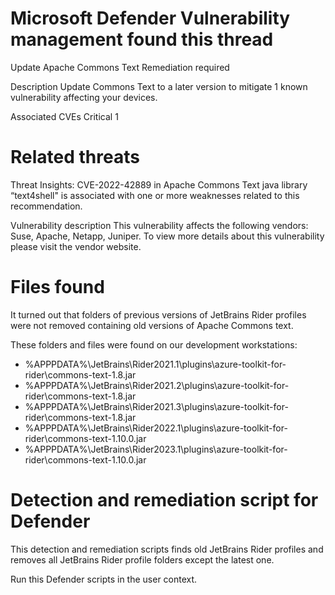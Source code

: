 # Microsoft Defender Vulnerability management found this thread

Update Apache Commons Text
Remediation required

Description
Update Commons Text to a later version to mitigate 1 known vulnerability affecting your devices.

Associated CVEs
Critical 1

# Related threats
Threat Insights: CVE-2022-42889 in Apache Commons Text java library “text4shell" is associated with one or more weaknesses related to this recommendation.

Vulnerability description
This vulnerability affects the following vendors: Suse, Apache, Netapp, Juniper. To view more details about this vulnerability please visit the vendor website.

# Files found
It turned out that folders of previous versions of JetBrains Rider profiles were not removed containing old versions of Apache Commons text.

These folders and files were found on our development workstations:

- %APPPDATA%\JetBrains\Rider2021.1\plugins\azure-toolkit-for-rider\commons-text-1.8.jar
- %APPPDATA%\JetBrains\Rider2021.2\plugins\azure-toolkit-for-rider\commons-text-1.8.jar
- %APPPDATA%\JetBrains\Rider2021.3\plugins\azure-toolkit-for-rider\commons-text-1.8.jar
- %APPPDATA%\JetBrains\Rider2022.1\plugins\azure-toolkit-for-rider\commons-text-1.10.0.jar
- %APPPDATA%\JetBrains\Rider2023.1\plugins\azure-toolkit-for-rider\commons-text-1.10.0.jar

# Detection and remediation script for Defender
This detection and remediation scripts finds old JetBrains Rider profiles and removes all JetBrains Rider profile folders except the latest one.

Run this Defender scripts in the user context.
